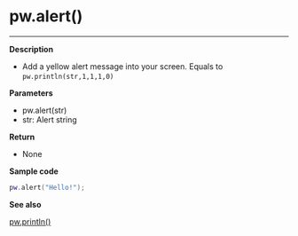 # pw.alert()
---

**Description**

- Add a yellow alert message into your screen. Equals to `pw.println(str,1,1,1,0)`


**Parameters**

- pw.alert(str)
- str: Alert string

**Return**

- None

**Sample code**

```lua:alert.lua
pw.alert("Hello!");
```

**See also**

[pw.println()](println.md)
